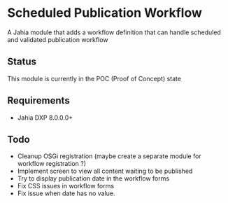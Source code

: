 # Scheduled Publication Workflow
A Jahia module that adds a workflow definition that can handle scheduled and validated publication workflow

## Status

This module is currently in the POC (Proof of Concept) state

## Requirements

- Jahia DXP 8.0.0.0+

## Todo 

- Cleanup OSGi registration (maybe create a separate module for workflow registration ?)
- Implement screen to view all content waiting to be published
- Try to display publication date in the workflow forms
- Fix CSS issues in workflow forms
- Fix issue when date has no value.